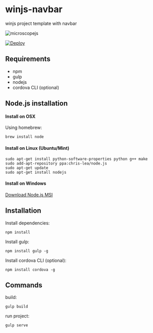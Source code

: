 # winjs-navbar

winjs project template with navbar

![microscopejs](https://avatars0.githubusercontent.com/u/13710913?v=3&s=200)

[![Deploy](https://www.herokucdn.com/deploy/button.svg)](https://heroku.com/deploy?template=https://github.com/microscope-mobile/winjs-navbar)

Requirements
------------

* npm
* gulp
* nodejs
* cordova CLI (optional)

Node.js installation
--------------------

#### Install on OSX

Using homebrew:

	brew install node

#### Install on Linux (Ubuntu/Mint)

	sudo apt-get install python-software-properties python g++ make
	sudo add-apt-repository ppa:chris-lea/node.js
	sudo apt-get update
	sudo apt-get install nodejs

#### Install on Windows

[Download Node.js MSI](http://nodejs.org/download/)

Installation
------------

Install dependencies:

	npm install
	
Install gulp:

	npm install gulp -g
	
Install cordova CLI (optional):

	npm install cordova -g

Commands
--------
	
build:

	gulp build
	
run project:

	gulp serve